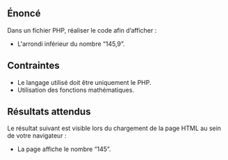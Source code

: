 ## Énoncé

Dans un fichier PHP, réaliser le code afin d’afficher :

- L'arrondi inférieur du nombre “145,9”.

## Contraintes

- Le langage utilisé doit être uniquement le PHP.
- Utilisation des fonctions mathématiques.

## Résultats attendus

Le résultat suivant est visible lors du chargement de la page HTML au sein de votre navigateur :

- La page affiche le nombre “145”.